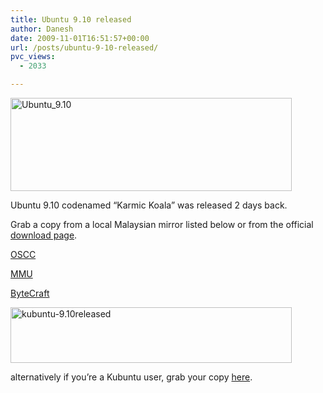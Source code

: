 ```yaml
---
title: Ubuntu 9.10 released
author: Danesh
date: 2009-11-01T16:51:57+00:00
url: /posts/ubuntu-9-10-released/
pvc_views:
  - 2033

---
```

[<img loading="lazy" class="alignnone size-medium wp-image-1814" title="Ubuntu_9.10" src="/wp-content/uploads/2009/11/Ubuntu_9.10-450x149.png" alt="Ubuntu_9.10" width="450" height="149" srcset="/wp-content/uploads/2009/11/Ubuntu_9.10-450x149.png 450w, /wp-content/uploads/2009/11/Ubuntu_9.10.png 911w" sizes="(max-width: 450px) 100vw, 450px" />][1]

Ubuntu 9.10 codenamed &#8220;Karmic Koala&#8221; was released 2 days back.

Grab a copy from a local Malaysian mirror listed below or from the official [download page][2].

[OSCC][3]

[MMU][4]

[ByteCraft][5]

[<img loading="lazy" class="alignnone size-medium wp-image-1813" title="kubuntu-9.10released" src="/wp-content/uploads/2009/11/kubuntu-9.10released-450x89.png" alt="kubuntu-9.10released" width="450" height="89" srcset="/wp-content/uploads/2009/11/kubuntu-9.10released-450x89.png 450w, /wp-content/uploads/2009/11/kubuntu-9.10released.png 849w" sizes="(max-width: 450px) 100vw, 450px" />][6]

alternatively if you&#8217;re a Kubuntu user, grab your copy [here][6].

 [1]: /wp-content/uploads/2009/11/Ubuntu_9.10.png
 [2]: http://www.ubuntu.com/getubuntu/download
 [3]: http://mirror.oscc.org.my/ubuntu-releases/9.10/
 [4]: http://ubuntu.mmu.edu.my/ubuntu-cd/9.10/
 [5]: http://ubuntu.bytecraft.com.my/releases/
 [6]: http://www.kubuntu.org/getkubuntu